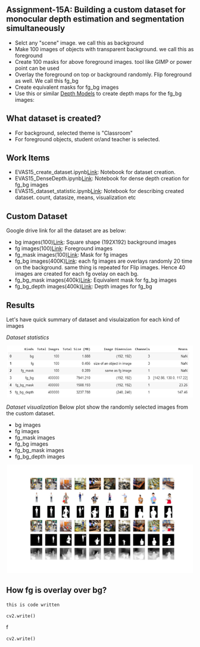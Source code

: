 ## Assignment-15A: Building a custom dataset for monocular depth estimation and segmentation simultaneously

* Selct any "scene" image. we call this as background 
* Make 100 images of objects with transparent background. we call this as foreground
* Create 100 masks for above foreground images. tool like GIMP or power point can be used
* Overlay the foreground on top or background randomly. Flip foreground as well. We call this fg_bg
* Create equivalent masks for fg_bg images
* Use this or similar [Depth Models](https://github.com/ialhashim/DenseDepth/blob/master/DenseDepth.ipynb) to create depth maps for the fg_bg images:

## What dataset is created?

* For background, selected theme is "Classroom"
* For foreground objects, student or/and teacher is selected. 

## Work Items

* EVAS15_create_dataset.ipynb[Link](https://github.com/BirenderPanwar/EVA4_Phase1/blob/master/session15/assignment_A/EVAS15_create_dataset.ipynb): Notebook for dataset creation.
* EVAS15_DenseDepth.ipynb[Link](https://github.com/BirenderPanwar/EVA4_Phase1/blob/master/session15/assignment_A/EVAS15_DenseDepth.ipynb): Notebook for dense depth creation for fg_bg images
* EVAS15_dataset_statistic.ipynb[Link](https://github.com/BirenderPanwar/EVA4_Phase1/blob/master/session15/assignment_A/EVAS15_dataset_statistic.ipynb): Notebook for describing created dataset. count, datasize, means, visualization etc

## Custom Dataset
Google drive link for all the dataset are as below:

* bg images(100)[Link](https://drive.google.com/open?id=1wjRX9h8PhaS2iJN4A0utlNhZkvsiUAMW): Square shape (192X192) background images
* fg images(100)[Link](https://drive.google.com/open?id=1e3Pp7zMZOiXGqrRbblRVxO3q_0Ch0m3-): Foreground images
* fg_mask images(100)[Link](https://drive.google.com/open?id=1Phw6KL1z2dbRpvOB369LyZLnWMo2nY-d): Mask for fg images
* fg_bg images(400K)[Link](https://drive.google.com/open?id=14txr_9iw6Vjfc7p4d-daAtq21-makeH_): each fg images are overlays randomly 20 time on the background. same thing is repeated for Flip images. Hence 40 images are created for each fg ovelay on each bg.
* fg_bg_mask images(400k)[Link](https://drive.google.com/open?id=14w2EIrHrVR3MMCw00wvz0k9RelG_sQ10): Equivalent mask for fg_bg images
* fg_bg_depth images(400k)[Link](https://drive.google.com/open?id=1-1aTnL5x5vwQgk-24mENomq9MQuxCPjW): Depth images for fg_bg
 
## Results 
Let's have quick summary of dataset and visulaization for each kind of images

*Dataset statistics*

<p align="center"><img style="max-width:500px" src="doc_images/dataset_statistics.png" alt="Dataset statistics"></p>

*Dataset visualization*
Below plot show the randomly selected images from the custom dataset.
* bg images
* fg images
* fg_mask images
* fg_bg images
* fg_bg_mask images
* fg_bg_depth images

<p align="center"><img style="max-width:500px" src="doc_images/dataset_visual.jpg" alt="Dataset visualization"></p>


## How fg is overlay over bg?

`this is code written`

```
cv2.write()
```
[](doc_images/fg_bg_procedure/bg_img.jpg)
[](doc_images/fg_bg_procedure/fg_img.jpg)
[](doc_images/fg_bg_procedure/fg_mask.jpg)f
[](doc_images/fg_bg_procedure/fg_img_with_mask.jpg)
[](doc_images/fg_bg_procedure/fg_bg_mask.jpg)
[](doc_images/fg_bg_procedure/fg_bg_mask_inv.jpg)
[](doc_images/fg_bg_procedure/bg_overlay.jpg)
[](doc_images/fg_bg_procedure/fg_overlay.jpg)
[](doc_images/fg_bg_procedure/fg_bg.jpg)
```
cv2.write()
```
